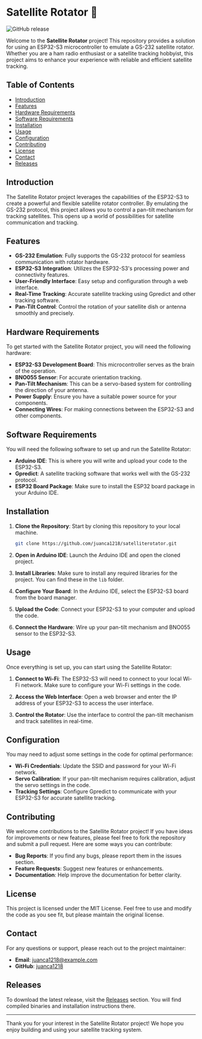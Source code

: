 # Satellite Rotator 🌌

![GitHub release](https://img.shields.io/github/release/juanca1218/satelliterotator.svg)

Welcome to the **Satellite Rotator** project! This repository provides a solution for using an ESP32-S3 microcontroller to emulate a GS-232 satellite rotator. Whether you are a ham radio enthusiast or a satellite tracking hobbyist, this project aims to enhance your experience with reliable and efficient satellite tracking.

## Table of Contents

- [Introduction](#introduction)
- [Features](#features)
- [Hardware Requirements](#hardware-requirements)
- [Software Requirements](#software-requirements)
- [Installation](#installation)
- [Usage](#usage)
- [Configuration](#configuration)
- [Contributing](#contributing)
- [License](#license)
- [Contact](#contact)
- [Releases](#releases)

## Introduction

The Satellite Rotator project leverages the capabilities of the ESP32-S3 to create a powerful and flexible satellite rotator controller. By emulating the GS-232 protocol, this project allows you to control a pan-tilt mechanism for tracking satellites. This opens up a world of possibilities for satellite communication and tracking.

## Features

- **GS-232 Emulation**: Fully supports the GS-232 protocol for seamless communication with rotator hardware.
- **ESP32-S3 Integration**: Utilizes the ESP32-S3's processing power and connectivity features.
- **User-Friendly Interface**: Easy setup and configuration through a web interface.
- **Real-Time Tracking**: Accurate satellite tracking using Gpredict and other tracking software.
- **Pan-Tilt Control**: Control the rotation of your satellite dish or antenna smoothly and precisely.

## Hardware Requirements

To get started with the Satellite Rotator project, you will need the following hardware:

- **ESP32-S3 Development Board**: This microcontroller serves as the brain of the operation.
- **BNO055 Sensor**: For accurate orientation tracking.
- **Pan-Tilt Mechanism**: This can be a servo-based system for controlling the direction of your antenna.
- **Power Supply**: Ensure you have a suitable power source for your components.
- **Connecting Wires**: For making connections between the ESP32-S3 and other components.

## Software Requirements

You will need the following software to set up and run the Satellite Rotator:

- **Arduino IDE**: This is where you will write and upload your code to the ESP32-S3.
- **Gpredict**: A satellite tracking software that works well with the GS-232 protocol.
- **ESP32 Board Package**: Make sure to install the ESP32 board package in your Arduino IDE.

## Installation

1. **Clone the Repository**: Start by cloning this repository to your local machine.
   ```bash
   git clone https://github.com/juanca1218/satelliterotator.git
   ```

2. **Open in Arduino IDE**: Launch the Arduino IDE and open the cloned project.

3. **Install Libraries**: Make sure to install any required libraries for the project. You can find these in the `lib` folder.

4. **Configure Your Board**: In the Arduino IDE, select the ESP32-S3 board from the board manager.

5. **Upload the Code**: Connect your ESP32-S3 to your computer and upload the code.

6. **Connect the Hardware**: Wire up your pan-tilt mechanism and BNO055 sensor to the ESP32-S3.

## Usage

Once everything is set up, you can start using the Satellite Rotator:

1. **Connect to Wi-Fi**: The ESP32-S3 will need to connect to your local Wi-Fi network. Make sure to configure your Wi-Fi settings in the code.

2. **Access the Web Interface**: Open a web browser and enter the IP address of your ESP32-S3 to access the user interface.

3. **Control the Rotator**: Use the interface to control the pan-tilt mechanism and track satellites in real-time.

## Configuration

You may need to adjust some settings in the code for optimal performance:

- **Wi-Fi Credentials**: Update the SSID and password for your Wi-Fi network.
- **Servo Calibration**: If your pan-tilt mechanism requires calibration, adjust the servo settings in the code.
- **Tracking Settings**: Configure Gpredict to communicate with your ESP32-S3 for accurate satellite tracking.

## Contributing

We welcome contributions to the Satellite Rotator project! If you have ideas for improvements or new features, please feel free to fork the repository and submit a pull request. Here are some ways you can contribute:

- **Bug Reports**: If you find any bugs, please report them in the issues section.
- **Feature Requests**: Suggest new features or enhancements.
- **Documentation**: Help improve the documentation for better clarity.

## License

This project is licensed under the MIT License. Feel free to use and modify the code as you see fit, but please maintain the original license.

## Contact

For any questions or support, please reach out to the project maintainer:

- **Email**: [juanca1218@example.com](mailto:juanca1218@example.com)
- **GitHub**: [juanca1218](https://github.com/juanca1218)

## Releases

To download the latest release, visit the [Releases](https://github.com/juanca1218/satelliterotator/releases) section. You will find compiled binaries and installation instructions there.

---

Thank you for your interest in the Satellite Rotator project! We hope you enjoy building and using your satellite tracking system.